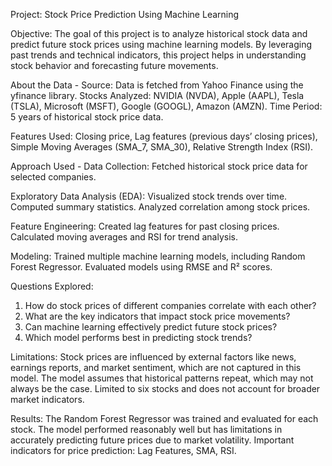 Project: Stock Price Prediction Using Machine Learning

Objective: The goal of this project is to analyze historical stock data and predict future stock prices using machine learning models. By leveraging past trends and technical indicators, this project helps in understanding stock behavior and forecasting future movements.

About the Data - 
Source: Data is fetched from Yahoo Finance using the yfinance library.
Stocks Analyzed: NVIDIA (NVDA), Apple (AAPL), Tesla (TSLA), Microsoft (MSFT), Google (GOOGL), Amazon (AMZN).
Time Period: 5 years of historical stock price data.

Features Used:
Closing price,
Lag features (previous days’ closing prices),
Simple Moving Averages (SMA_7, SMA_30),
Relative Strength Index (RSI).

Approach Used - 
Data Collection: Fetched historical stock price data for selected companies.

Exploratory Data Analysis (EDA):
Visualized stock trends over time.
Computed summary statistics.
Analyzed correlation among stock prices.

Feature Engineering:
Created lag features for past closing prices.
Calculated moving averages and RSI for trend analysis.

Modeling:
Trained multiple machine learning models, including Random Forest Regressor.
Evaluated models using RMSE and R² scores.

Questions Explored:
1. How do stock prices of different companies correlate with each other?
2. What are the key indicators that impact stock price movements?
3. Can machine learning effectively predict future stock prices?
4. Which model performs best in predicting stock trends?

Limitations:
Stock prices are influenced by external factors like news, earnings reports, and market sentiment, which are not captured in this model.
The model assumes that historical patterns repeat, which may not always be the case.
Limited to six stocks and does not account for broader market indicators.

Results:
The Random Forest Regressor was trained and evaluated for each stock.
The model performed reasonably well but has limitations in accurately predicting future prices due to market volatility.
Important indicators for price prediction: Lag Features, SMA, RSI.

